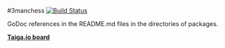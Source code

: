 #3manchess [![Build Status](https://travis-ci.org/ArchieT/3manchess.svg?branch=master)](https://travis-ci.org/ArchieT/3manchess)

GoDoc references in the README.md files in the directories of packages.

[**Taiga.io board**](https://tree.taiga.io/project/archiet-3manchess-robot/)
